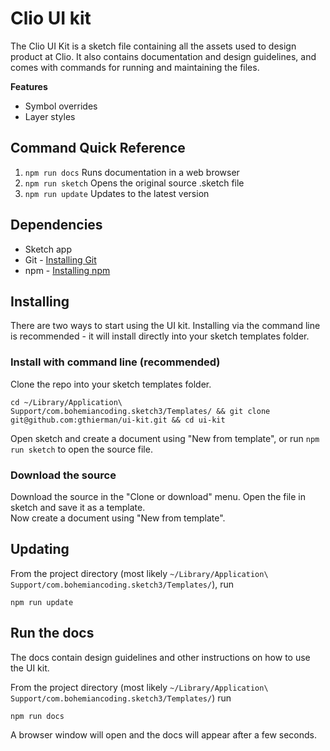 # Clio UI kit
The Clio UI Kit is a sketch file containing all the assets used to design product at Clio. It also contains documentation and design guidelines, and comes with commands for running and maintaining the files.

**Features**
* Symbol overrides
* Layer styles

## Command Quick Reference
1. `npm run docs` Runs documentation in a web browser
2. `npm run sketch` Opens the original source .sketch file
2. `npm run update` Updates to the latest version

## Dependencies
* Sketch app
* Git - [Installing Git](https://www.atlassian.com/git/tutorials/install-git)
* npm - [Installing npm](https://www.npmjs.com/get-npm)

## Installing
There are two ways to start using the UI kit. Installing via the command line is recommended - it will install directly into your sketch templates folder.

### Install with command line (recommended)

Clone the repo into your sketch templates folder.
```
cd ~/Library/Application\ Support/com.bohemiancoding.sketch3/Templates/ && git clone git@github.com:gthierman/ui-kit.git && cd ui-kit
```
 Open sketch and create a document using "New from template", or run `npm run sketch` to open the source file.

### Download the source

Download the source in the "Clone or download" menu.
Open the file in sketch and save it as a template.<br>
Now create a document using "New from template".

## Updating
From the project directory (most likely `~/Library/Application\ Support/com.bohemiancoding.sketch3/Templates/`), run
```'
npm run update
```

## Run the docs
  The docs contain design guidelines and other instructions on how to use the UI kit.

  From the project directory (most likely `~/Library/Application\ Support/com.bohemiancoding.sketch3/Templates/`) run
  ```
  npm run docs
  ```
 A browser window will open and the docs will appear after a few seconds.

<!-- ## Symbol overrides
<img src="images/symbol-overrides.png" width="808"> -->
